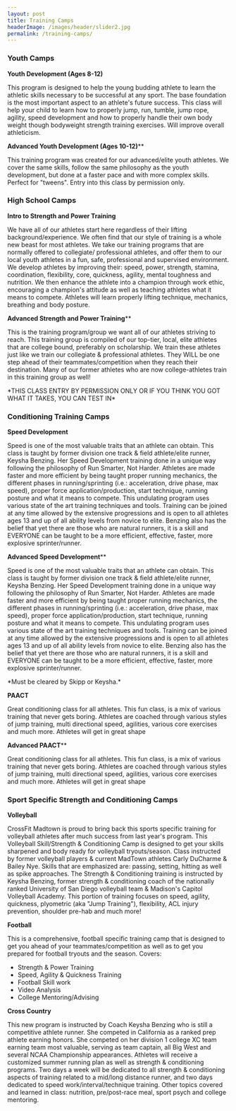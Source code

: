 ```yaml
---
layout: post
title: Training Camps
headerImage: /images/header/slider2.jpg
permalink: /training-camps/
---
```


### Youth Camps

**Youth Development (Ages 8-12)**

This program is designed to help the young budding athlete to learn the athletic skills necessary to be successful at any sport. The base foundation is the most important aspect to an athlete\'s future success. This class will help your child to learn how to properly jump, run, tumble, jump rope, agility, speed development and how to properly handle their own body weight though bodyweight strength training exercises. Will improve overall athleticism.

**Advanced Youth Development (Ages 10-12)****

This training program was created for our advanced/elite youth athletes. We cover the same skills, follow the same philosophy as the youth development, but done at a faster pace and with more complex skills. Perfect for "tweens". Entry into this class by permission only.

### High School Camps
 
**Intro to Strength and Power Training**

We have all of our athletes start here regardless of their lifting background/experience. We often find that our style of training is a whole new beast for most athletes. We take our training programs that are normally offered to collegiate/ professional athletes, and offer them to our local youth athletes in a fun, safe, professional and supervised environment. We develop athletes by improving their: speed, power, strength, stamina, coordination, flexibility, core, quickness, agility, mental toughness and nutrition. We then enhance the athlete into a champion through work ethic, encouraging a champion's attitude as well as teaching athletes what it means to compete. Athletes will learn properly lifting technique, mechanics, breathing and body posture.

**Advanced Strength and Power Training****

This is the training program/group we want all of our athletes striving to reach. This training group is compiled of our top-tier, local, elite athletes that are college bound, preferably on scholarship. We train these athletes just like we train our collegiate & professional athletes. They WILL be one step ahead of their teammates/competition when they reach their destination. Many of our former athletes who are now college-athletes train in this training group as well!

\*THIS CLASS ENTRY BY PERMISSION ONLY OR IF YOU THINK YOU GOT WHAT IT TAKES, YOU CAN TEST IN\*


### Conditioning Training Camps

**Speed Development**

Speed is one of the most valuable traits that an athlete can obtain. This class is taught by former division one track & field athlete/elite runner, Keysha Benzing. Her Speed Development training done in a unique way following the philosophy of Run Smarter, Not Harder. Athletes are made faster and more efficient by being taught proper running mechanics, the different phases in running/sprinting (i.e.: acceleration, drive phase, max speed), proper force application/production, start technique, running posture and what it means to compete. This undulating program uses various state of the art training techniques and tools. Training can be joined at any time allowed by the extensive progressions and is open to all athletes ages 13 and up of all ability levels from novice to elite. Benzing also has the belief that yet there are those who are natural runners, it is a skill and EVERYONE can be taught to be a more efficient, effective, faster, more explosive sprinter/runner.


**Advanced Speed Development****

Speed is one of the most valuable traits that an athlete can obtain. This class is taught by former division one track & field athlete/elite runner, Keysha Benzing. Her Speed Development training done in a unique way following the philosophy of Run Smarter, Not Harder. Athletes are made faster and more efficient by being taught proper running mechanics, the different phases in running/sprinting (i.e.: acceleration, drive phase, max speed), proper force application/production, start technique, running posture and what it means to compete. This undulating program uses various state of the art training techniques and tools. Training can be joined at any time allowed by the extensive progressions and is open to all athletes ages 13 and up of all ability levels from novice to elite. Benzing also has the belief that yet there are those who are natural runners, it is a skill and EVERYONE can be taught to be a more efficient, effective, faster, more explosive sprinter/runner.

\*Must be cleared by Skipp or Keysha.\*

**PAACT**

Great conditioning class for all athletes. This fun class, is a mix of various training that never gets boring. Athletes are coached through various styles of jump training, multi directional speed, agilities, various core exercises and much more. Athletes will get in great shape

**Advanced PAACT****

Great conditioning class for all athletes. This fun class, is a mix of various training that never gets boring. Athletes are coached through various styles of jump training, multi directional speed, agilities, various core exercises and much more. Athletes will get in great shape


### Sport Specific Strength and Conditioning Camps

**Volleyball**

CrossFit Madtown is proud to bring back this sports specific training for volleyball athletes after much success from last year\'s program. This Volleyball Skill/Strength & Conditioning Camp is designed to get your skills sharpened and body ready for volleyball tryouts/season. Class instructed by former volleyball players & current MadTown athletes Carly DuCharme & Bailey Nye. Skills that are emphasized are: passing, setting, hitting as well as spike approaches. The Strength & Conditioning training is instructed by Keysha Benzing, former strength & conditioning coach of the nationally ranked University of San Diego volleyball team & Madison\'s Capitol Volleyball Academy. This portion of training focuses on speed, agility, quickness, plyometric (aka \"Jump Training\"), flexibility, ACL injury prevention, shoulder pre-hab and much more!

**Football**

This is a comprehensive, football specific training camp that is designed to get you ahead of your teammates/competition as well as to get you prepared for football tryouts and the season. Covers:

- Strength & Power Training
- Speed, Agility & Quickness Training
- Football Skill work
- Video Analysis
- College Mentoring/Advising


**Cross Country**

This new program is instructed by Coach Keysha Benzing who is still a competitive athlete runner. She competed in California as a ranked prep athlete earning honors. She competed on her division 1 college XC team earning team most valuable, serving as team captain, all Big West and several NCAA Championship appearances. Athletes will receive a customized summer running plan as well as strength & conditioning programs. Two days a week will be dedicated to all strength & conditioning aspects of training related to a mid/long distance runner, and two days dedicated to speed work/interval/technique training. Other topics covered and learned in class: nutrition, pre/post-race meal, sport psych and college mentoring.
